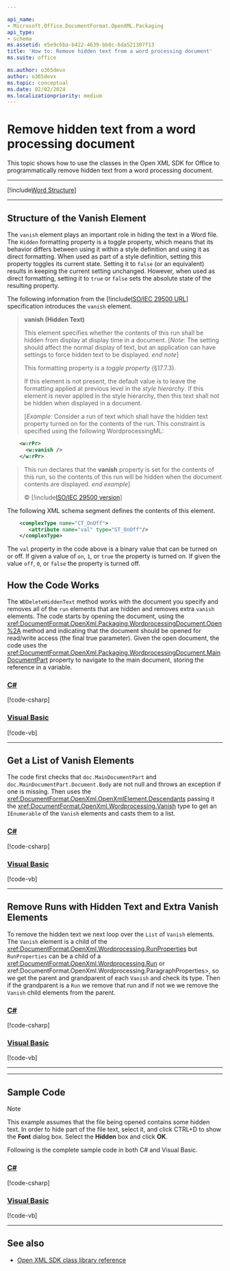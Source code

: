 ```yaml
---

api_name:
- Microsoft.Office.DocumentFormat.OpenXML.Packaging
api_type:
- schema
ms.assetid: e5e9c6ba-b422-4639-bb8c-6da521307f13
title: 'How to: Remove hidden text from a word processing document'
ms.suite: office

ms.author: o365devx
author: o365devx
ms.topic: conceptual
ms.date: 02/02/2024
ms.localizationpriority: medium
---
```

# Remove hidden text from a word processing document

This topic shows how to use the classes in the Open XML SDK for
Office to programmatically remove hidden text from a word processing
document.


--------------------------------------------------------------------------------

[!include[Word Structure](../includes/word/structure.md)]

---------------------------------------------------------------------------------
## Structure of the Vanish Element

The `vanish` element plays an important role in hiding the text in a
Word file. The `Hidden` formatting property is a toggle property,
which means that its behavior differs between using it within a style
definition and using it as direct formatting. When used as part of a
style definition, setting this property toggles its current state.
Setting it to `false` (or an equivalent)
results in keeping the current setting unchanged. However, when used as
direct formatting, setting it to `true` or
`false` sets the absolute state of the
resulting property.

The following information from the [!include[ISO/IEC 29500 URL](../includes/iso-iec-29500-link.md)] specification
introduces the `vanish` element.

> **vanish (Hidden Text)**
> 
> This element specifies whether the contents of this run shall be
> hidden from display at display time in a document. [*Note*: The
> setting should affect the normal display of text, but an application
> can have settings to force hidden text to be displayed. *end note*]
> 
> This formatting property is a *toggle property* (§17.7.3).
> 
> If this element is not present, the default value is to leave the
> formatting applied at previous level in the *style hierarchy*. If this
> element is never applied in the style hierarchy, then this text shall
> not be hidden when displayed in a document.
> 
> [*Example*: Consider a run of text which shall have the hidden text
> property turned on for the contents of the run. This constraint is
> specified using the following WordprocessingML:

```xml
    <w:rPr>
      <w:vanish />
    </w:rPr>
```

> This run declares that the **vanish** property is set for the contents
> of this run, so the contents of this run will be hidden when the
> document contents are displayed. *end example*]
> 
> © [!include[ISO/IEC 29500 version](../includes/iso-iec-29500-version.md)]

The following XML schema segment defines the contents of this element.

```xml
    <complexType name="CT_OnOff">
       <attribute name="val" type="ST_OnOff"/>
    </complexType>
```

The `val` property in the code above is a binary value that can be
turned on or off. If given a value of `on`, `1`, or `true` the property is turned on. If given the
value `off`, `0`, or `false` the property
is turned off.

## How the Code Works

The `WDDeleteHiddenText` method works with the document you specify and removes all of the `run` elements that are hidden and removes extra `vanish` elements. The code starts by opening the
document, using the <xref:DocumentFormat.OpenXml.Packaging.WordprocessingDocument.Open%2A> method and indicating that the
document should be opened for read/write access (the final true
parameter). Given the open document, the code uses the <xref:DocumentFormat.OpenXml.Packaging.WordprocessingDocument.MainDocumentPart> property to navigate to
the main document, storing the reference in a variable.

### [C#](#tab/cs)
[!code-csharp[](../../samples/word/remove_hidden_text/cs/Program.cs#snippet1)]
### [Visual Basic](#tab/vb)
[!code-vb[](../../samples/word/remove_hidden_text/vb/Program.vb#snippet1)]
***

## Get a List of Vanish Elements

The code first checks that `doc.MainDocumentPart` and `doc.MainDocumentPart.Document.Body` are not null and throws an exception if one is missing. Then uses the <xref:DocumentFormat.OpenXml.OpenXmlElement.Descendants> passing it the <xref:DocumentFormat.OpenXml.Wordprocessing.Vanish> type to get an `IEnumerable` of the `Vanish` elements and casts them to a list.

### [C#](#tab/cs)
[!code-csharp[](../../samples/word/remove_hidden_text/cs/Program.cs#snippet2)]
### [Visual Basic](#tab/vb)
[!code-vb[](../../samples/word/remove_hidden_text/vb/Program.vb#snippet2)]
***

## Remove Runs with Hidden Text and Extra Vanish Elements

To remove the hidden text we next loop over the `List` of `Vanish` elements. The `Vanish` element is a child of the <xref:DocumentFormat.OpenXml.Wordprocessing.RunProperties> but `RunProperties` can be a child of a <xref:DocumentFormat.OpenXml.Wordprocessing.Run> or xref:DocumentFormat.OpenXml.Wordprocessing.ParagraphProperties>, so we get the parent and grandparent of each `Vanish` and check its type. Then if the grandparent is a `Run` we remove that run and if not 
we we remove the `Vanish` child elements from the parent.

### [C#](#tab/cs)
[!code-csharp[](../../samples/word/remove_hidden_text/cs/Program.cs#snippet3)]
### [Visual Basic](#tab/vb)
[!code-vb[](../../samples/word/remove_hidden_text/vb/Program.vb#snippet3)]
***
--------------------------------------------------------------------------------
## Sample Code

> [!NOTE]
> This example assumes that the file being opened contains some hidden text. In order to hide part of the file text, select it, and click CTRL+D to show the **Font** dialog box. Select the **Hidden** box and click **OK**.


Following is the complete sample code in both C\# and Visual Basic.

### [C#](#tab/cs)
[!code-csharp[](../../samples/word/remove_hidden_text/cs/Program.cs#snippet0)]

### [Visual Basic](#tab/vb)
[!code-vb[](../../samples/word/remove_hidden_text/vb/Program.vb#snippet0)]

--------------------------------------------------------------------------------
## See also


- [Open XML SDK class library reference](/office/open-xml/open-xml-sdk)
